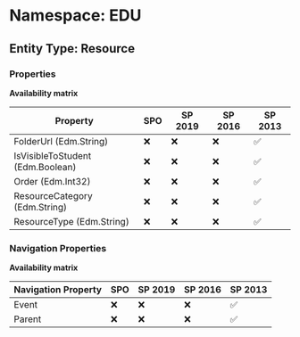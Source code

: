 # Namespace: EDU

## Entity Type: Resource

### Properties

**Availability matrix**

Property | SPO | SP 2019 | SP 2016 | SP 2013
----------|-----|---------|---------|--------
FolderUrl (Edm.String) | ❌ | ❌ | ❌ | ✅
IsVisibleToStudent (Edm.Boolean) | ❌ | ❌ | ❌ | ✅
Order (Edm.Int32) | ❌ | ❌ | ❌ | ✅
ResourceCategory (Edm.String) | ❌ | ❌ | ❌ | ✅
ResourceType (Edm.String) | ❌ | ❌ | ❌ | ✅

### Navigation Properties

**Availability matrix**

Navigation Property | SPO | SP 2019 | SP 2016 | SP 2013
----------|-----|---------|---------|--------
Event | ❌ | ❌ | ❌ | ✅
Parent | ❌ | ❌ | ❌ | ✅
